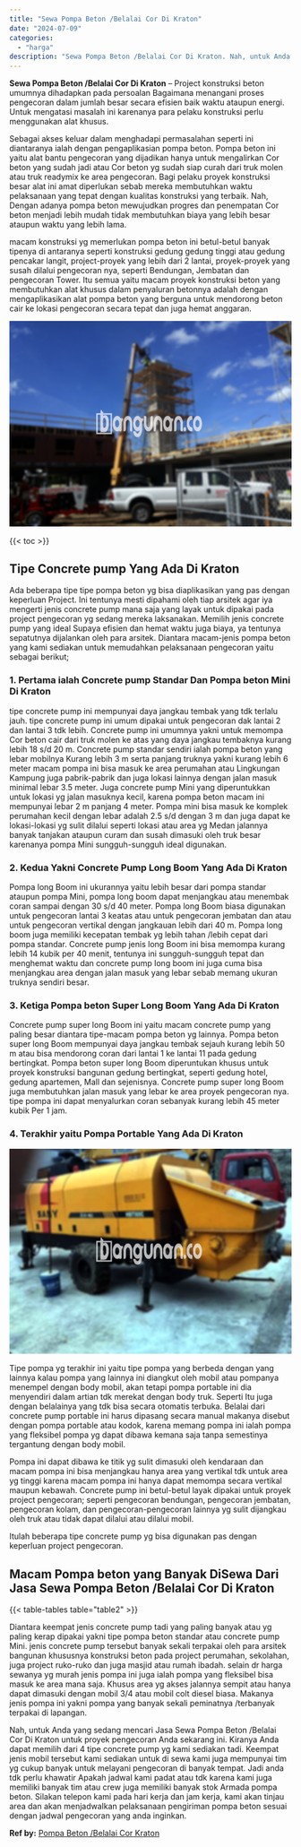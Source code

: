```yaml
---
title: "Sewa Pompa Beton /Belalai Cor Di Kraton"
date: "2024-07-09"
categories: 
  - "harga"
description: "Sewa Pompa Beton /Belalai Cor Di Kraton. Nah, untuk Anda yang sedang mencari Jasa Sewa Pompa Beton /Belalai Cor Di Kraton untuk proyek pengecoran Anda sekara..."
---
```


**Sewa Pompa Beton /Belalai Cor Di Kraton** – Project konstruksi beton umumnya dihadapkan pada persoalan Bagaimana menangani proses pengecoran dalam jumlah besar secara efisien baik waktu ataupun energi. Untuk mengatasi masalah ini karenanya para pelaku konstruksi perlu menggunakan alat khusus.

Sebagai akses keluar dalam menghadapi permasalahan seperti ini diantaranya ialah dengan pengaplikasian pompa beton. Pompa beton ini yaitu alat bantu pengecoran yang dijadikan hanya untuk mengalirkan Cor beton yang sudah jadi atau Cor beton yg sudah siap curah dari truk molen atau truk readymix ke area pengecoran. Bagi pelaku proyek konstruksi besar alat ini amat diperlukan sebab mereka membutuhkan waktu pelaksanaan yang tepat dengan kualitas konstruksi yang terbaik. Nah, Dengan adanya pompa beton mewujudkan progres dan penempatan Cor beton menjadi lebih mudah tidak membutuhkan biaya yang lebih besar ataupun waktu yang lebih lama.

macam konstruksi yg memerlukan pompa beton ini betul-betul banyak tipenya di antaranya seperti konstruksi gedung gedung tinggi atau gedung pencakar langit, project-proyek yang lebih dari 2 lantai, proyek-proyek yang susah dilalui pengecoran nya, seperti Bendungan, Jembatan dan pengecoran Tower. Itu semua yaitu macam proyek konstruksi beton yang membutuhkan alat khusus dalam penyaluran betonnya adalah dengan mengaplikasikan alat pompa beton yang berguna untuk mendorong beton cair ke lokasi pengecoran secara tepat dan juga hemat anggaran.

![Sewa Pompa Beton /Belalai Cor Di Kraton](/images/sewa-concrete-pump-15.png)

{{< toc >}}

## Tipe Concrete pump Yang Ada Di Kraton

Ada beberapa tipe tipe pompa beton yg bisa diaplikasikan yang pas dengan keperluan Project. Ini tentunya mesti dipahami oleh tiap arsitek agar iya mengerti jenis concrete pump mana saja yang layak untuk dipakai pada project pengecoran yg sedang mereka laksanakan. Memilih jenis concrete pump yang ideal Supaya efisien dan hemat waktu juga biaya, ya tentunya sepatutnya dijalankan oleh para arsitek. Diantara macam-jenis pompa beton yang kami sediakan untuk memudahkan pelaksanaan pengecoran yaitu sebagai berikut;

### 1\. Pertama ialah Concrete pump Standar Dan Pompa beton Mini Di Kraton

tipe concrete pump ini mempunyai daya jangkau tembak yang tdk terlalu jauh. tipe concrete pump ini umum dipakai untuk pengecoran dak lantai 2 dan lantai 3 tdk lebih. Concrete pump ini umumnya yakni untuk memompa Cor beton cair dari truk molen ke atas yang daya jangkau tembaknya kurang lebih 18 s/d 20 m. Concrete pump standar sendiri ialah pompa beton yang lebar mobilnya Kurang lebih 3 m serta panjang truknya yakni kurang lebih 6 meter macam pompa ini bisa masuk ke area perumahan atau Lingkungan Kampung juga pabrik-pabrik dan juga lokasi lainnya dengan jalan masuk minimal lebar 3.5 meter. Juga concrete pump Mini yang diperuntukkan untuk lokasi yg jalan masuknya kecil, karena pompa beton macam ini mempunyai lebar 2 m panjang 4 meter. Pompa mini bisa masuk ke komplek perumahan kecil dengan lebar adalah 2.5 s/d dengan 3 m dan juga dapat ke lokasi-lokasi yg sulit dilalui seperti lokasi atau area yg Medan jalannya banyak tanjakan ataupun curam dan susah dimasuki oleh truk besar karenanya pompa Mini sungguh-sungguh ideal digunakan.

### 2\. Kedua Yakni Concrete Pump Long Boom Yang Ada Di Kraton

Pompa long Boom ini ukurannya yaitu lebih besar dari pompa standar ataupun pompa Mini, pompa long boom dapat menjangkau atau menembak coran sampai dengan 30 s/d 40 meter. Pompa long Boom biasa digunakan untuk pengecoran lantai 3 keatas atau untuk pengecoran jembatan dan atau untuk pengecoran vertikal dengan jangkauan lebih dari 40 m. Pompa long boom juga memiliki kecepatan tembak yg lebih tahan /lebih cepat dari pompa standar. Concrete pump jenis long Boom ini bisa memompa kurang lebih 14 kubik per 40 menit, tentunya ini sungguh-sungguh tepat dan menghemat waktu dan concrete pump long boom ini juga cuma bisa menjangkau area dengan jalan masuk yang lebar sebab memang ukuran truknya sendiri besar.

### 3\. Ketiga Pompa beton Super Long Boom Yang Ada Di Kraton

Concrete pump super long Boom ini yaitu macam concrete pump yang paling besar diantara tipe-macam pompa beton yg lainnya. Pompa beton super long Boom mempunyai daya jangkau tembak sejauh kurang lebih 50 m atau bisa mendorong coran dari lantai 1 ke lantai 11 pada gedung bertingkat. Pompa beton super long Boom diperuntukan khusus untuk proyek konstruksi bangunan gedung bertingkat, seperti gedung hotel, gedung apartemen, Mall dan sejenisnya. Concrete pump super long Boom juga membutuhkan jalan masuk yang lebar ke area proyek pengecoran nya. tipe pompa ini dapat menyalurkan coran sebanyak kurang lebih 45 meter kubik Per 1 jam.

### 4\. Terakhir yaitu Pompa Portable Yang Ada Di Kraton

![Sewa Pompa Beton /Belalai Cor Di Kraton](/images/sewa-concrete-pump-29.png)

Tipe pompa yg terakhir ini yaitu tipe pompa yang berbeda dengan yang lainnya kalau pompa yang lainnya ini diangkut oleh mobil atau pompanya menempel dengan body mobil, akan tetapi pompa portable ini dia menyendiri dalam artian tdk merekat dengan body truk. Seperti Itu juga dengan belalainya yang tdk bisa secara otomatis terbuka. Belalai dari concrete pump portable ini harus dipasang secara manual makanya disebut dengan pompa portable atau kodok, karena memang pompa ini ialah pompa yang fleksibel pompa yg dapat dibawa kemana saja tanpa semestinya tergantung dengan body mobil.

Pompa ini dapat dibawa ke titik yg sulit dimasuki oleh kendaraan dan macam pompa ini bisa menjangkau hanya area yang vertikal tdk untuk area yg tinggi karena macam pompa ini hanya dapat memompa secara vertikal maupun kebawah. Concrete pump ini betul-betul layak dipakai untuk proyek project pengecoran; seperti pengecoran bendungan, pengecoran jembatan, pengecoran kolam, dan pengecoran-pengecoran lainnya yg sulit dijangkau oleh truk atau tidak dapat dilalui atau dilalui mobil.

Itulah beberapa tipe concrete pump yg bisa digunakan pas dengan keperluan project pengecoran.

## Macam Pompa beton yang Banyak DiSewa Dari Jasa Sewa Pompa Beton /Belalai Cor Di Kraton

{{< table-tables table="table2" >}}

Diantara keempat jenis concrete pump tadi yang paling banyak atau yg paling kerap dipakai yakni tipe pompa beton standar atau concrete pump Mini. jenis concrete pump tersebut banyak sekali terpakai oleh para arsitek bangunan khususnya konstruksi beton pada project perumahan, sekolahan, juga project ruko-ruko dan juga masjid atau rumah ibadah. selain dr harga sewanya yg murah jenis pompa ini juga ialah pompa yang fleksibel bisa masuk ke area mana saja. Khusus area yg akses jalannya sempit atau hanya dapat dimasuki dengan mobil 3/4 atau mobil colt diesel biasa. Makanya jenis pompa ini yakni pompa yang banyak sekali peminatnya /terbanyak terpakai di lapangan.

Nah, untuk Anda yang sedang mencari Jasa Sewa Pompa Beton /Belalai Cor Di Kraton untuk proyek pengecoran Anda sekarang ini. Kiranya Anda dapat memilih dari 4 tipe concrete pump yg kami sediakan tadi. Keempat jenis mobil tersebut kami sediakan untuk di sewa kami juga mempunyai tim yg cukup banyak untuk melayani pengecoran di banyak tempat. Jadi anda tdk perlu khawatir Apakah jadwal kami padat atau tdk karena kami juga memiliki banyak tim atau crew juga memiliki banyak stok Armada pompa beton. Silakan telepon kami pada hari kerja dan jam kerja, kami akan tinjau area dan akan menjadwalkan pelaksanaan pengiriman pompa beton sesuai dengan jadwal pengecoran yang anda inginkan.

**Ref by:** [Pompa Beton /Belalai Cor Kraton](https://id.wikipedia.org/wiki/Pompa)
